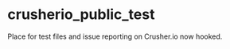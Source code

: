 crusherio_public_test
=====================

Place for test files and issue reporting on Crusher.io
now hooked.
